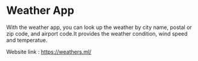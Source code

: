 <h1> Weather App </h1>

<p>With the weather app, you can look up the weather by city name, postal or zip code, and airport code.It provides the weather condition, wind speed and temperatue.</p>

<p>Website link : <a href = 'https://weathers.ml/'> https://weathers.ml/</a></p>
